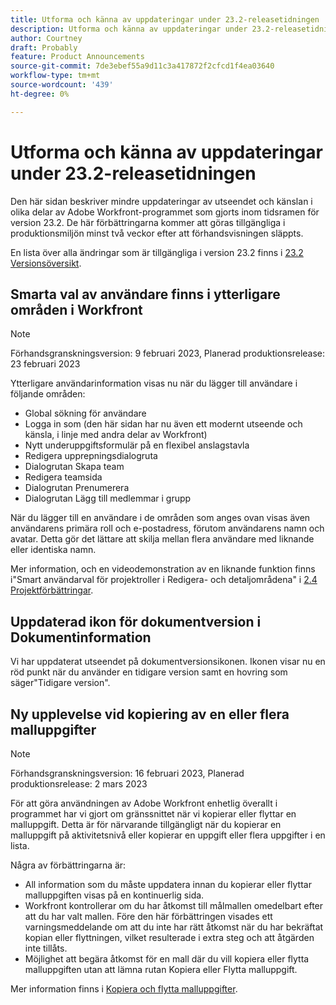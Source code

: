 ```yaml
---
title: Utforma och känna av uppdateringar under 23.2-releasetidningen
description: Utforma och känna av uppdateringar under 23.2-releasetidningen
author: Courtney
draft: Probably
feature: Product Announcements
source-git-commit: 7de3ebef55a9d11c3a417872f2cfcd1f4ea03640
workflow-type: tm+mt
source-wordcount: '439'
ht-degree: 0%

---
```



# Utforma och känna av uppdateringar under 23.2-releasetidningen

Den här sidan beskriver mindre uppdateringar av utseendet och känslan i olika delar av Adobe Workfront-programmet som gjorts inom tidsramen för version 23.2. De här förbättringarna kommer att göras tillgängliga i produktionsmiljön minst två veckor efter att förhandsvisningen släppts.

En lista över alla ändringar som är tillgängliga i version 23.2 finns i [23.2 Versionsöversikt](/help/quicksilver/product-announcements/product-releases/23.2-release-activity/23-2-release-overview.md).

## Smarta val av användare finns i ytterligare områden i Workfront

>[!NOTE]
>
>Förhandsgranskningsversion: 9 februari 2023, Planerad produktionsrelease: 23 februari 2023

Ytterligare användarinformation visas nu när du lägger till användare i följande områden:

* Global sökning för användare
* Logga in som (den här sidan har nu även ett modernt utseende och känsla, i linje med andra delar av Workfront)
* Nytt underuppgiftsformulär på en flexibel anslagstavla
* Redigera upprepningsdialogruta
* Dialogrutan Skapa team
* Redigera teamsida
* Dialogrutan Prenumerera
* Dialogrutan Lägg till medlemmar i grupp

När du lägger till en användare i de områden som anges ovan visas även användarens primära roll och e-postadress, förutom användarens namn och avatar. Detta gör det lättare att skilja mellan flera användare med liknande eller identiska namn.

Mer information, och en videodemonstration av en liknande funktion finns i&quot;Smart användarval för projektroller i Redigera- och detaljområdena&quot; i [2.4 Projektförbättringar](/help/quicksilver/product-announcements/product-releases/22.4-release-activity/22-4-project-enhancements.md).

## Uppdaterad ikon för dokumentversion i Dokumentinformation

Vi har uppdaterat utseendet på dokumentversionsikonen. Ikonen visar nu en röd punkt när du använder en tidigare version samt en hovring som säger&quot;Tidigare version&quot;.

## Ny upplevelse vid kopiering av en eller flera malluppgifter

>[!NOTE]
>
>Förhandsgranskningsversion: 16 februari 2023, Planerad produktionsrelease: 2 mars 2023

För att göra användningen av Adobe Workfront enhetlig överallt i programmet har vi gjort om gränssnittet när vi kopierar eller flyttar en malluppgift. Detta är för närvarande tillgängligt när du kopierar en malluppgift på aktivitetsnivå eller kopierar en uppgift eller flera uppgifter i en lista.

Några av förbättringarna är:

* All information som du måste uppdatera innan du kopierar eller flyttar malluppgiften visas på en kontinuerlig sida.
* Workfront kontrollerar om du har åtkomst till målmallen omedelbart efter att du har valt mallen. Före den här förbättringen visades ett varningsmeddelande om att du inte har rätt åtkomst när du har bekräftat kopian eller flyttningen, vilket resulterade i extra steg och att åtgärden inte tillåts.
* Möjlighet att begära åtkomst för en mall där du vill kopiera eller flytta malluppgiften utan att lämna rutan Kopiera eller Flytta malluppgift.

Mer information finns i [Kopiera och flytta malluppgifter](/help/quicksilver/manage-work/projects/create-and-manage-templates/copy-and-move-template-tasks.md).